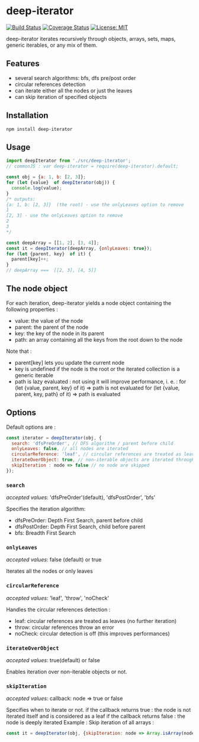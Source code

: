 # deep-iterator
[![Build Status](https://travis-ci.org/couralex/deep-iterator.svg?branch=master)](https://travis-ci.org/couralex/deep-iterator)
[![Coverage Status](https://coveralls.io/repos/github/couralex/deep-iterator/badge.svg?branch=master)](https://coveralls.io/github/couralex/deep-iterator?branch=master)
[![License: MIT](https://img.shields.io/badge/License-MIT-blue.svg)](https://opensource.org/licenses/MIT)

deep-iterator iterates recursively through objects, arrays, sets, maps, generic iterables, or any mix of them.

## Features
- several search algorithms: bfs, dfs pre/post order
- circular references detection
- can iterate either all the nodes or just the leaves
- can skip iteration of specified objects

## Installation

```
npm install deep-iterator
```

## Usage

```js
import deepIterator from './src/deep-iterator';
// commonJS : var deep-iterator = require(deep-iterator).default;

const obj = {a: 1, b: [2, 3]};
for (let {value}  of deepIterator(obj)) {
  console.log(value);
}
/* outputs:
{a: 1, b: [2, 3]}  (the root) - use the onlyLeaves option to remove
1
[2, 3] - use the onlyLeaves option to remove
2
3
*/

const deepArray = [[1, 2], [3, 4]];
const it = deepIterator(deepArray, {onlyLeaves: true});
for (let {parent, key}  of it) {
  parent[key]++;
}
// deepArray ===  [[2, 3], [4, 5]]
```

## The node object

For each iteration, deep-iterator yields a node object containing the following properties :
- value: the value of the node
- parent: the parent of the node
- key: the key of the node in its parent
- path: an array containing all the keys from the root down to the node

Note that :
- parent[key] lets you update the current node
- key is undefined if the node is the root or the iterated collection is a generic iterable
- path is lazy evaluated : not using it will improve performance, i. e. :
 for (let {value, parent, key} of it) => path is not evaluated
 for (let {value, parent, key, path} of it) => path is evaluated

## Options

Default options are :

```js
const iterator = deepIterator(obj, {
  search: 'dfsPreOrder', // DFS algorithm / parent before child
  onlyLeaves: false, // all nodes are iterated
  circularReference: 'leaf', // circular references are treated as leaves (not recursively iterated)
  iterateOverObject: true, // non-iterable objects are iterated through their properties
  skipIteration : node => false // no node are skipped
});
```

### `search`
*accepted values*: 'dfsPreOrder'(default), 'dfsPostOrder', 'bfs'

Specifies the iteration algorithm:
- dfsPreOrder: Depth First Search, parent before child
- dfsPostOrder: Depth First Search, child before parent
- bfs: Breadth First Search

### `onlyLeaves`
*accepted values*: false (default) or true

Iterates  all the nodes or only leaves

### `circularReference`
*accepted values*: 'leaf', 'throw', 'noCheck'

Handles the circular references detection :
- leaf: circular references are treated as leaves (no further iteration)
- throw: circular references throw an error
- noCheck: circular detection is off (this improves performances)

### `iterateOverObject`
*accepted values*: true(default) or false

Enables iteration over non-iterable objects or not.

### `skipIteration`
*accepted values*: callback: node => true or false

Specifies when to iterate or not.
if the callback returns true : the node is not iterated itself and is considered as a leaf
if the callback returns false : the node is deeply iterated
Example : Skip iteration of all arrays :
```js
const it = deepIterator(obj, {skipIteration: node => Array.isArray(node.value)});
```
